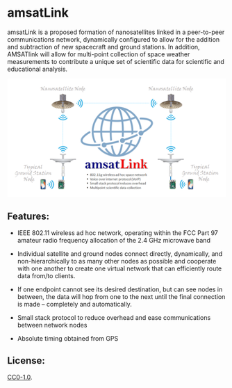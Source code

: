 # amsatLink

amsatLink is a proposed formation of nanosatellites linked in a peer-to-peer communications network, dynamically configured to allow for the addition and subtraction of new spacecraft and ground stations.  In addition, AMSATlink will allow for multi-point collection of space weather measurements to contribute a unique set of scientific data for scientific and educational analysis.

![amsatLink Logo](amsatLink.png)

## Features:

- IEEE 802.11 wireless ad hoc network, operating within the FCC Part 97 amateur radio frequency allocation of the 2.4 GHz microwave band

- Individual satellite and ground nodes connect directly, dynamically, and non-hierarchically to as many other nodes as possible and cooperate with one another to create one virtual network that can efficiently route data from/to clients.

- If one endpoint cannot see its desired destination, but can see nodes in between, the data will hop from one to the next until the final connection is made – completely and automatically.

- Small stack protocol to reduce overhead and ease communications between network nodes

- Absolute timing obtained from GPS

## License:
[CC0-1.0](./LICENSE).
